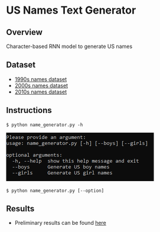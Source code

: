 # US Names Text Generator

## Overview
Character-based RNN model to generate US names

## Dataset
* [1990s names dataset](https://github.com/mikepatel/PSC/blob/master/Text%20Generation/US%20Names/data/1990s.csv)
* [2000s names dataset](https://github.com/mikepatel/PSC/blob/master/Text%20Generation/US%20Names/data/2000s.csv)
* [2010s names dataset](https://github.com/mikepatel/PSC/blob/master/Text%20Generation/US%20Names/data/2010s.csv)

## Instructions
```
$ python name_generator.py -h
```
![help option](https://github.com/mikepatel/PSC/blob/master/Text%20Generation/US%20Names/resources/cli_help.PNG "Help Option")
```
$ python name_generator.py [--option]
```

## Results
* Preliminary results can be found [here](https://github.com/mikepatel/PSC/tree/master/Text%20Generation/US%20Names/Results)
